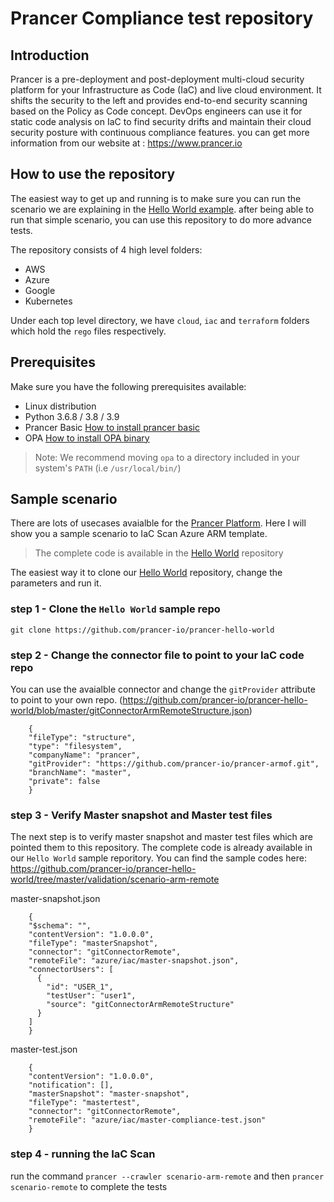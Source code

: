# Prancer Compliance test repository

## Introduction
Prancer is a pre-deployment and post-deployment multi-cloud security platform for your Infrastructure as Code (IaC) and live cloud environment. It shifts the security to the left and provides end-to-end security scanning based on the Policy as Code concept. DevOps engineers can use it for static code analysis on IaC to find security drifts and maintain their cloud security posture with continuous compliance features. you can get more information from our website at : https://www.prancer.io

## How to use the repository
The easiest way to get up and running is to make sure you can run the scenario we are explaining in the [Hello World example](https://www.prancer.io/guidance/). after being able to run that simple scenario, you can use this repository to do more advance tests.

The repository consists of 4 high level folders:
 - AWS
 - Azure
 - Google
 - Kubernetes

Under each top level directory, we have `cloud`, `iac` and `terraform` folders which hold the `rego` files respectively.

## Prerequisites
Make sure you have the following prerequisites available:
 - Linux distribution
 - Python 3.6.8 / 3.8 / 3.9
 - Prancer Basic [How to install prancer basic](https://docs.prancer.io/installation/)
 - OPA [How to install OPA binary](https://www.openpolicyagent.org/docs/latest/#running-opa)
 > Note: We recommend moving `opa` to a directory included in your system's `PATH` (i.e `/usr/local/bin/`)

 ## Sample scenario
 There are lots of usecases avaialble for the [Prancer Platform](https://www.prancer.io/introduction/?section=use-case-scenarios). Here I will show you a sample scenario to IaC Scan Azure ARM template.

 > The complete code is available in the [Hello World](https://github.com/prancer-io/prancer-hello-world) repository

The easiest way it to clone our [Hello World]() repository, change the parameters and run it.

### step 1 - Clone the `Hello World` sample repo
`git clone https://github.com/prancer-io/prancer-hello-world`

### step 2 - Change the connector file to point to your IaC code repo
You can use the avaialble connector and change the `gitProvider` attribute to point to your own repo. (https://github.com/prancer-io/prancer-hello-world/blob/master/gitConnectorArmRemoteStructure.json)

```
    {
    "fileType": "structure",
    "type": "filesystem",
    "companyName": "prancer",
    "gitProvider": "https://github.com/prancer-io/prancer-armof.git",
    "branchName": "master",
    "private": false
    }
```

### step 3 - Verify Master snapshot and Master test files
The next step is to verify master snapshot and master test files which are pointed them to this repository. The complete code is already available in our `Hello World` sample reporitory. You can find the sample codes here:
https://github.com/prancer-io/prancer-hello-world/tree/master/validation/scenario-arm-remote

master-snapshot.json
```
    {
    "$schema": "",
    "contentVersion": "1.0.0.0",
    "fileType": "masterSnapshot",
    "connector": "gitConnectorRemote",
    "remoteFile": "azure/iac/master-snapshot.json",
    "connectorUsers": [
      {
        "id": "USER_1",
        "testUser": "user1",
        "source": "gitConnectorArmRemoteStructure"
      }
    ]
    }
```

master-test.json
```
    {
    "contentVersion": "1.0.0.0",
    "notification": [],
    "masterSnapshot": "master-snapshot",
    "fileType": "mastertest",
    "connector": "gitConnectorRemote",
    "remoteFile": "azure/iac/master-compliance-test.json"
    }
```

### step 4 - running the IaC Scan
run the command `prancer --crawler scenario-arm-remote` and then `prancer scenario-remote` to complete the tests
